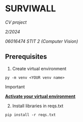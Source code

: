 # SURVIWALL
*CV project*

*2/2024*

*06016474 STIT 2 (Computer Vision)*

## Prerequisites
1. Create virtual environment
```
py -m venv <YOUR venv name>
```
> [!IMPORTANT]
> **<ins>Activate your virtual environment</ins>**

2. Install libraries in reqs.txt
```
pip install -r reqs.txt
```
